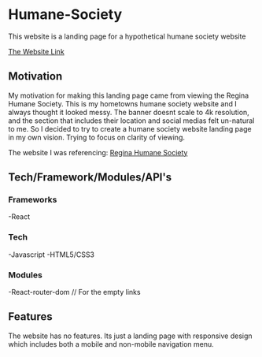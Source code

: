 # Humane-Society

This website is a landing page for a hypothetical humane society website

[The Website Link](https://brave-lewin-7a5e7e.netlify.app/)

## Motivation

My motivation for making this landing page came from viewing the Regina Humane Society. This is my hometowns humane society website and
I always thought it looked messy. The banner doesnt scale to 4k resolution, and the section that includes their location and social medias
felt un-natural to me. So I decided to try to create a humane society website landing page in my own vision. Trying to focus on clarity of
viewing.

The website I was referencing: [Regina Humane Society](https://reginahumanesociety.ca/)

## Tech/Framework/Modules/API's

### Frameworks

-React

### Tech

-Javascript
-HTML5/CSS3

### Modules

-React-router-dom // For the empty links

## Features

The website has no features. Its just a landing page with responsive design which includes both a mobile and non-mobile navigation menu.

